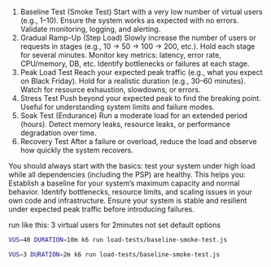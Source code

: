 1. Baseline Test (Smoke Test)
   Start with a very low number of virtual users (e.g., 1–10).
   Ensure the system works as expected with no errors.
   Validate monitoring, logging, and alerting.
2. Gradual Ramp-Up (Step Load)
   Slowly increase the number of users or requests in stages (e.g., 10 → 50 → 100 → 200, etc.).
   Hold each stage for several minutes.
   Monitor key metrics: latency, error rate, CPU/memory, DB, etc.
   Identify bottlenecks or failures at each stage.
3. Peak Load Test
   Reach your expected peak traffic (e.g., what you expect on Black Friday).
   Hold for a realistic duration (e.g., 30–60 minutes).
   Watch for resource exhaustion, slowdowns, or errors.
4. Stress Test
   Push beyond your expected peak to find the breaking point.
   Useful for understanding system limits and failure modes.
5. Soak Test (Endurance)
   Run a moderate load for an extended period (hours).
   Detect memory leaks, resource leaks, or performance degradation over time.
6. Recovery Test
   After a failure or overload, reduce the load and observe how quickly the system recovers.

You should always start with the basics: test your system under high load while all dependencies (including the PSP) are
healthy. This helps you:
Establish a baseline for your system’s maximum capacity and normal behavior.
Identify bottlenecks, resource limits, and scaling issues in your own code and infrastructure.
Ensure your system is stable and resilient under expected peak traffic before introducing failures.

run like this:
3 virtual users for 2minutes not set default options

```bash
VUS=40 DURATION=10m k6 run load-tests/baseline-smoke-test.js

VUS=3 DURATION=2m k6 run load-tests/baseline-smoke-test.js

```